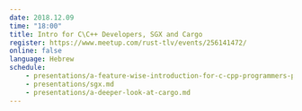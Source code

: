 ```yaml
---
date: 2018.12.09
time: "18:00"
title: Intro for C\C++ Developers, SGX and Cargo
register: https://www.meetup.com/rust-tlv/events/256141472/
online: false
language: Hebrew
schedule:
    - presentations/a-feature-wise-introduction-for-c-cpp-programmers-part-1.md
    - presentations/sgx.md
    - presentations/a-deeper-look-at-cargo.md
---
```



